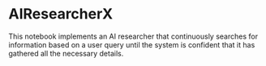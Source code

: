 # AIResearcherX
This notebook implements an AI researcher that continuously searches for information based on a user query until the system is confident that it has gathered all the necessary details.
